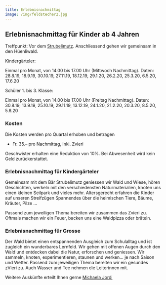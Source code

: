 ```yaml
---
title: Erlebnisnachmittag
image: /img/feldstecher2.jpg
---
```


## Erlebnisnachmittag für Kinder ab 4 Jahren

Treffpunkt: Vor dem <a href="/contact">Strubelimutz</a>. Anschliessend gehen wir gemeinsam in den Hüenliwald.

Kindergärteler:

Einmal pro Monat, von 14.00 bis 17.00 Uhr (Mittwoch Nachmittag). Daten: 28.8.19, 18.9.19, 30.10.19, 27.11.19, 18.12.19, 29.1.20, 26.2.20, 25.3.20, 6.5.20, 17.6.20

Schüler 1. bis 3. Klasse:

Einmal pro Monat, von 14.00 bis 17.00 Uhr (Freitag Nachmittag). Daten: 30.8.19, 13.9.19, 25.10.19, 29.11.19, 13.12.19, 24.1.20, 21.2.20, 20.3.20, 8.5.20, 5.6.20

### Kosten

Die Kosten werden pro Quartal erhoben und betragen

- Fr. 35.– pro Nachmittag, inkl. Zvieri

Geschwister erhalten eine Reduktion von 10%.
Bei Abwesenheit wird kein Geld zurückerstattet.

### Erlebnisnachmittag für Kindergärteler

Gemeinsam mit dem Bär Strubelimutz geniessen wir Wald und
Wiese, hören Geschichten, werkeln mit den verschiedensten
Naturmaterialien, knoten uns einen kleinen Seilpark und vieles
mehr. Altersgerecht erfahren die Kinder auf unseren Streifzügen
Spannendes über die heimischen Tiere, Bäume, Kräuter, Pilze …

Passend zum jeweiligen Thema bereiten wir zusammen das Zvieri
zu. Oftmals machen wir ein Feuer, backen uns eine Waldpizza
oder bräteln.

### Erlebnisnachmittag für Grosse

Der Wald bietet einen entspannenden Ausgleich zum Schulalltag
und ist zugleich ein wunderbares Lernfeld. Wir gehen mit offenen
Augen durch den Wald und entdecken dabei die Natur, erforschen
und geniessen. Wir sammeln, knoten, experimentieren, staunen
und werken… je nach Saison und Wetter.
Passend zum jeweiligen Thema bereiten wir ein gesundes zVieri
zu. Auch Wasser und Tee nehmen die Leiterinnen mit.

Weitere Auskünfte erteilt Ihnen gerne <a href="/contact">Michaela Jordi</a>
